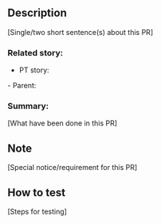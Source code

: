 ## Description

[Single/two short sentence(s) about this PR]

### Related story:

- PT story:
<stories>
- Parent:

### Summary:

[What have been done in this PR]

## Note

[Special notice/requirement for this PR]

## How to test

[Steps for testing]
